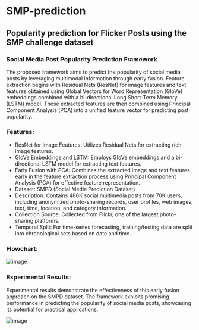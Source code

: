 # SMP-prediction
## Popularity prediction for Flicker Posts using the SMP challenge dataset
### Social Media Post Popularity Prediction Framework
The proposed framework aims to predict the popularity of social media posts by leveraging multimodal information through early fusion. Feature extraction begins with Residual Nets (ResNet) for image features and text features obtained using Global Vectors for Word Representation (GloVe) embeddings combined with a bi-directional Long Short-Term Memory (LSTM) model. These extracted features are then combined using Principal Component Analysis (PCA) into a unified feature vector for predicting post popularity.

### Features:
* ResNet for Image Features: Utilizes Residual Nets for extracting rich image features.
* GloVe Embeddings and LSTM: Employs GloVe embeddings and a bi-directional LSTM model for extracting text features.
* Early Fusion with PCA: Combines the extracted image and text features early in the feature extraction process using Principal Component Analysis (PCA) for effective feature representation.
* Dataset: SMPD (Social Media Prediction Dataset)
* Description: Contains 486K social multimedia posts from 70K users, including anonymized photo-sharing records, user profiles, web images, text, time, location, and category information.
* Collection Source: Collected from Flickr, one of the largest photo-sharing platforms.
* Temporal Split: For time-series forecasting, training/testing data are split into chronological sets based on date and time.
### Flowchart: 

![image](https://github.com/A5hw1nneg1/SMP-prediction/assets/96017158/dc7b114c-ae76-4094-9a06-454f4f911036)

### Experimental Results:
Experimental results demonstrate the effectiveness of this early fusion approach on the SMPD dataset. The framework exhibits promising performance in predicting the popularity of social media posts, showcasing its potential for practical applications.

![image](https://github.com/A5hw1nneg1/SMP-prediction/assets/96017158/0309aebc-d0cc-44b8-b076-8b1dbff5583c)


